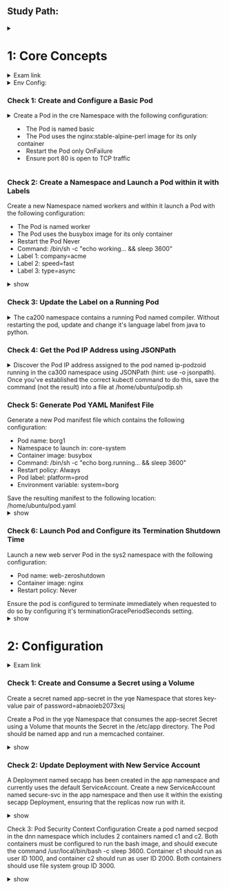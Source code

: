 ## Study Path: ##
<details><summary></summary>
https://cloudacademy.com/learning-paths/certified-kubernetes-application-developer-ckad-exam-preparation-1-3086/?fromTp=true
</p></details>

# 1: Core Concepts #
<details><summary>Exam link</summary>
https://cloudacademy.com/lab/ckad-practice-exam-core-concepts/?context_resource=lp&context_id=3086
</p></details>

<details><summary>Env Config:</summary>
<p>
  
```bash
export dy='--dry-run=client -o yaml' fg='--force --grace-period 0' && \
alias k=kubectl && source <(kubectl completion bash | sed 's/kubectl/k/g') && \
echo -e 'set nu et sts=2 sw=2 ts=2' >> ~/.vimrc
```
 
</p>
</details>

### Check 1: Create and Configure a Basic Pod ###
<details><summary>
Create a Pod in the cre Namespace with the following configuration: <ul>
<li>The Pod is named basic</li>
<li>The Pod uses the nginx:stable-alpine-perl image for its only container</li>
<li>Restart the Pod only OnFailure</li>
<li>Ensure port 80 is open to TCP traffic</li></ul></summary>
<p>
  
```bash
k run -n cre --image=nginx:stable-alpine-perl --restart=OnFailure --port=80 basic
```
  
</p>
</details>

### Check 2: Create a Namespace and Launch a Pod within it with Labels ###
Create a new Namespace named workers and within it launch a Pod with the following configuration: <ul>
<li>The Pod is named worker</li>
<li>The Pod uses the busybox image for its only container</li>
<li>Restart the Pod Never</li>
<li>Command: /bin/sh -c "echo working... && sleep 3600"</li>
<li>Label 1: company=acme</li>
<li>Label 2: speed=fast</li>
<li>Label 3: type=async</li></ul>

<details><summary>show</summary>
<p>
  
```bash
k create ns workers
k run -n workers worker --image=busybox --labels="company=acme,speed=fast,type=async" -- /bin/sh -c "echo working... && sleep 3600"}
```
  
</p>
</details>

### Check 3: Update the Label on a Running Pod ###
<details><summary>The ca200 namespace contains a running Pod named compiler. Without restarting the pod, update and change it's language label from java to python.</summary>
<p>
  
```bash
k label --overwrite=true pod compiler -n ca200 language=python
```
  
</p>
</details>

### Check 4: Get the Pod IP Address using JSONPath ###
<details><summary>Discover the Pod IP address assigned to the pod named ip-podzoid running in the ca300 namespace using JSONPath (hint: use -o jsonpath). Once you've established the correct kubectl command to do this, save the command (not the result) into a file at /home/ubuntu/podip.sh</summary>
<p>
  
```bash
cat << EOF > /home/ubuntu/podip.sh
kubectl get pods -n ca300 -o jsonpath="{.items[*].status.podIP}"
EOF
```
  
</p>
</details>

### Check 5: Generate Pod YAML Manifest File ###
Generate a new Pod manifest file which contains the following configuration:
<ul><li>Pod name: borg1</li>
<li>Namespace to launch in: core-system</li>
<li>Container image: busybox</li>
<li>Command: /bin/sh -c "echo borg.running... && sleep 3600"</li>
<li>Restart policy: Always</li>
<li>Pod label: platform=prod</li>
<li>Environment variable: system=borg</li></ul>
Save the resulting manifest to the following location: /home/ubuntu/pod.yaml

<details><summary>show</summary>
<p>
  
```bash
k run -n core-system borg1 --image=busybox --restart=Always --labels="platform=prod" --env system=borg $dy -- /bin/sh -c "echo borg.running... && sleep 3600" > /home/ubuntu/pod.yaml
```
  
</p>
</details>

### Check 6: Launch Pod and Configure its Termination Shutdown Time ###
Launch a new web server Pod in the sys2 namespace with the following configuration:
<ul><li>Pod name: web-zeroshutdown</li>
<li>Container image: nginx</li>
<li>Restart policy: Never</li></ul>
Ensure the pod is configured to terminate immediately when requested to do so by configuring it's terminationGracePeriodSeconds setting.

<details><summary>show</summary>
<p>
  
```bash
k run web-zeroshutdown -n sys2 --image=nginx --restart=Never --port=80 $dy > pod-zeroshutdown.yaml
k explain pod.spec
vim pod-zeroshutdown.yaml # terminationGracePeriodSeconds: 0 at .spec
kubectl apply -f pod-zeroshutdown.yaml
```
  
</p>
</details>

# 2: Configuration #
<details><summary>Exam link</summary>
https://cloudacademy.com/lab/ckad-practice-exam-configuration/?context_resource=lp&context_id=3086
</p></details>

### Check 1: Create and Consume a Secret using a Volume ###
<p>Create a secret named app-secret in the yqe Namespace that stores key-value pair of password=abnaoieb2073xsj</p>
<p>Create a Pod in the yqe Namespace that consumes the app-secret Secret using a Volume that mounts the Secret in the /etc/app directory. The Pod should be named app and run a memcached container.</p>

<details><summary>show</summary>
<p>
  
```bash
k -n yqe create secret generic --from-literal=password=abnaoieb2073xsj app-secret
k -n yqe run app --image=memcached $dy > 1_pod.yml
vim 1_pod.yml
apiVersion: v1
kind: Pod
metadata:
  name: app
spec:
  containers:
  - name: app
    image: memcached #add/edit below
    volumeMounts:
    - name: secret
      mountPath: "/etc/app"
  volumes:
  - name: secret
    secret:
      secretName: app-secret
```
  
</p>
</details>

### Check 2: Update Deployment with New Service Account ###
A Deployment named secapp has been created in the app namespace and currently uses the default ServiceAccount. Create a new ServiceAccount named secure-svc in the app namespace and then use it within the existing secapp Deployment, ensuring that the replicas now run with it.

<details><summary>show</summary>
<p>
  
```bash
k create sa -n app secure-svc
k explain deploy --recursive | less #find placement of "serviceAccountName" object (same as .spec.container)
k edit deploy secapp -n app #insert name of created sa at appropriate spot in manifest file
```
  
</p>
</details>

Check 3: Pod Security Context Configuration
Create a pod named secpod in the dnn namespace which includes 2 containers named c1 and c2. Both containers must be configured to run the bash image, and should execute the command /usr/local/bin/bash -c sleep 3600. Container c1 should run as user ID 1000, and container c2 should run as user ID 2000. Both containers should use file system group ID 3000.
<details><summary>show</summary>
<p>
  
```bash
#1 Create a pod named secpod in the dnn namespace which includes 2 containers named c1 and c2. Both containers must be configured to run the bash image, and should execute the command /usr/local/bin/bash -c sleep 3600. 
k run -n dnn secpod --image=bash $dy --command -- /usr/local/bin/bash -c sleep 3600 > 3_pod.yml
vim 3_pod.yml
```
  
</p>
</details>
